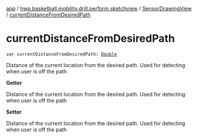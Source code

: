 [app](../../index.md) / [hwp.basketball.mobility.drill.perform.sketchview](../index.md) / [SensorDrawingView](index.md) / [currentDistanceFromDesiredPath](.)

# currentDistanceFromDesiredPath

`var currentDistanceFromDesiredPath: `[`Double`](https://kotlinlang.org/api/latest/jvm/stdlib/kotlin/-double/index.html)

Distance of the current location from the desired path.
Used for detecting when user is off the path

**Getter**

Distance of the current location from the desired path.
Used for detecting when user is off the path

**Setter**

Distance of the current location from the desired path.
Used for detecting when user is off the path

